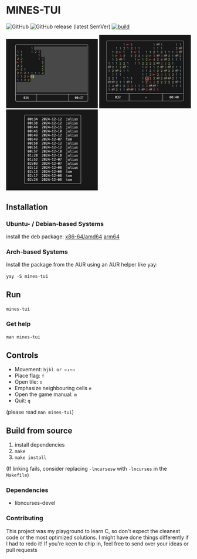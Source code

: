 # MINES-TUI
![GitHub](https://img.shields.io/github/license/Judro/mines)
![GitHub release (latest SemVer)](https://img.shields.io/github/v/release/Judro/mines)
[![build](https://github.com/Judro/mines/actions/workflows/c-cpp.yml/badge.svg)](https://github.com/Judro/mines/actions/workflows/c-cpp.yml)
<div>
<img src="https://github.com/Judro/mines/blob/main/img/game.png" alt="game" width="250px">
<img src="https://github.com/Judro/mines/blob/main/img/game_over.png" alt="game over" width="250px">
<img src="https://github.com/Judro/mines/blob/main/img/highscores.png" alt="highscores" width="250px">
</div>

## Installation
### Ubuntu- / Debian-based Systems
install the deb package: [x86-64/amd64](https://github.com/Judro/mines/releases/download/v1.0.0/mines_1.0.0_amd64.deb)
[arm64](https://github.com/Judro/mines/releases/download/v1.0.0/mines_1.0.0_arm64.deb)


### Arch-based Systems
Install the package from the AUR using an AUR helper like yay:

`yay -S mines-tui`

## Run
`mines-tui`

### Get help
`man mines-tui`

## Controls
- Movement: `hjkl or ←↓↑→`
- Place flag: `f`
- Open tile: `s`
- Emphasize neighbouring cells `e`
- Open the game manual: `m`
- Quit: `q`

(please read `man mines-tui`)

## Build from source
1. install dependencies
2. `make`
3. `make install`

(If linking fails, consider replacing `-lncursesw` with `-lncurses` in the `Makefile`)

### Dependencies
- libncurses-devel

### Contributing
This project was my playground to learn C, so don't expect the cleanest code or the most optimized solutions. I might have done things differently if I had to redo it! If you're keen to chip in, feel free to send over your ideas or pull requests
